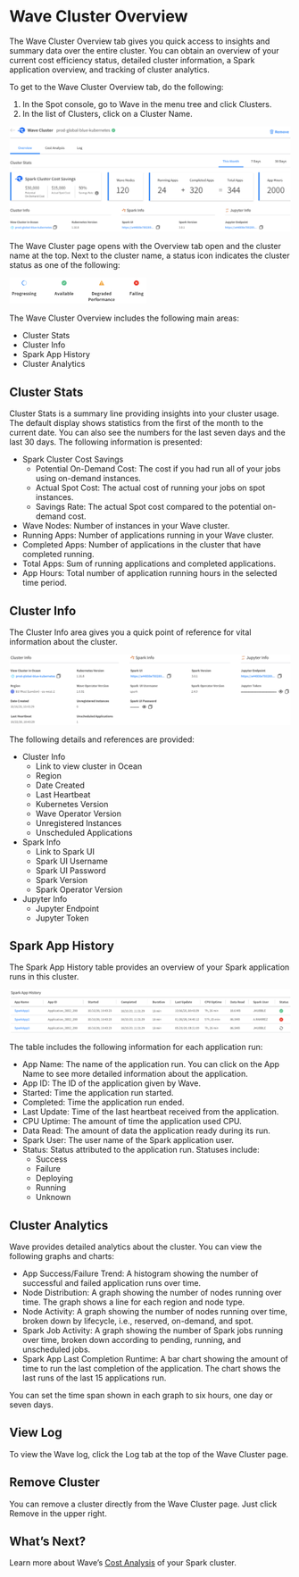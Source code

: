 # Wave Cluster Overview

The Wave Cluster Overview tab gives you quick access to insights and summary data over the entire cluster. You can obtain an overview of your current cost efficiency status, detailed cluster information, a Spark application overview, and tracking of cluster analytics.

To get to the Wave Cluster Overview tab, do the following:
1. In the Spot console, go to Wave in the menu tree and click Clusters.
2. In the list of Clusters, click on a Cluster Name.

<img src="/wave/_media/tutorials-clusters-01.png" />

The Wave Cluster page opens with the Overview tab open and the cluster name at the top. Next to the cluster name, a status icon indicates the cluster status as one of the following:

<img src="/wave/_media/tutorials-clusters-00.png" width="246" height="47" />

The Wave Cluster Overview includes the following main areas:
- Cluster Stats
- Cluster Info
- Spark App History
- Cluster Analytics

## Cluster Stats

Cluster Stats is a summary line providing insights into your cluster usage. The default display shows statistics from the first of the month to the current date. You can also see the numbers for the last seven days and the last 30 days. The following information is presented:
- Spark Cluster Cost Savings
  - Potential On-Demand Cost: The cost if you had run all of your jobs using on-demand instances.
  - Actual Spot Cost: The actual cost of running your jobs on spot instances.
  - Savings Rate: The actual Spot cost compared to the potential on-demand cost.
- Wave Nodes: Number of instances in your Wave cluster.
- Running Apps: Number of applications running in your Wave cluster.
- Completed Apps: Number of applications in the cluster that have completed running.
- Total Apps: Sum of running applications and completed applications.
- App Hours: Total number of application running hours in the selected time period.

## Cluster Info

The Cluster Info area gives you a quick point of reference for vital information about the cluster.

<img src="/wave/_media/tutorials-cluster-02.png" />

The following details and references are provided:
- Cluster Info
  - Link to view cluster in Ocean
  - Region
  - Date Created
  - Last Heartbeat
  - Kubernetes Version
  - Wave Operator Version
  - Unregistered Instances
  - Unscheduled Applications
- Spark Info
  - Link to Spark UI
  - Spark UI Username
  - Spark UI Password
  - Spark Version
  - Spark Operator Version
- Jupyter Info
  - Jupyter Endpoint
  - Jupyter Token

## Spark App History

The Spark App History table provides an overview of your Spark application runs in this cluster.

<img src="/wave/_media/tutorials-cluster-03.png" />

The table includes the following information for each application run:
- App Name: The name of the application run. You can click on the App Name to see more detailed information about the application.
- App ID: The ID of the application given by Wave.
- Started: Time the application run started.
- Completed: Time the application run ended.
- Last Update: Time of the last heartbeat received from the application.
- CPU Uptime: The amount of time the application used CPU.
- Data Read: The amount of data the application ready during its run.
- Spark User: The user name of the Spark application user.
- Status: Status attributed to the application run. Statuses include:
  - Success
  - Failure
  - Deploying
  - Running
  - Unknown

## Cluster Analytics

Wave provides detailed analytics about the cluster. You can view the following graphs and charts:
- App Success/Failure Trend: A histogram showing the number of successful and failed application runs over time.
- Node Distribution: A graph showing the number of nodes running over time. The graph shows a line for each region and node type.
- Node Activity: A graph showing the number of nodes running over time, broken down by lifecycle, i.e., reserved, on-demand, and spot.
- Spark Job Activity: A graph showing the number of Spark jobs running over time, broken down according to pending, running, and unscheduled jobs.
- Spark App Last Completion Runtime: A bar chart showing the amount of time to run the last completion of the application. The chart shows the last runs of the last 15 applications run.

You can set the time span shown in each graph to six hours, one day or seven days.

## View Log

To view the Wave log, click the Log tab at the top of the Wave Cluster page.

## Remove Cluster

You can remove a cluster directly from the Wave Cluster page. Just click Remove in the upper right.

## What’s Next?

Learn more about Wave’s [Cost Analysis](wave/features/cost-analysis) of your Spark cluster.
